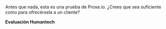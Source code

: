 
##

Antes que nada, esta es una prueba de Prose.io. ¿Crees que sea suficiente como para ofrecérsela a un cliente?

**Evaluación Humantech**
